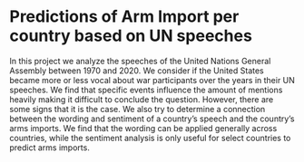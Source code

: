 # Predictions of Arm Import per country based on UN speeches

In this project we analyze the speeches of the United Nations General Assembly between 1970 and 2020. We consider if the United States became more or less vocal about war participants over the years in their UN speeches. We find that specific events influence the amount of mentions heavily making it difficult to conclude the question. However, there are some signs that it is the case. We also try to determine a connection between the wording and sentiment of a country’s speech and the country’s arms imports. We find that the wording can be applied generally across countries, while the sentiment analysis is only useful for select countries to predict arms imports.
